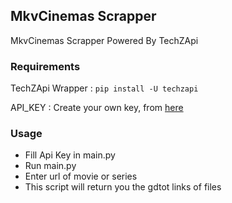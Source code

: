 ## MkvCinemas Scrapper

MkvCinemas Scrapper Powered By TechZApi

### Requirements

TechZApi Wrapper : ```pip install -U techzapi```

API_KEY : Create your own key, from [here](https://telegram.me/TechZApiBot)

### Usage

- Fill Api Key in main.py
- Run main.py
- Enter url of movie or series
- This script will return you the gdtot links of files
